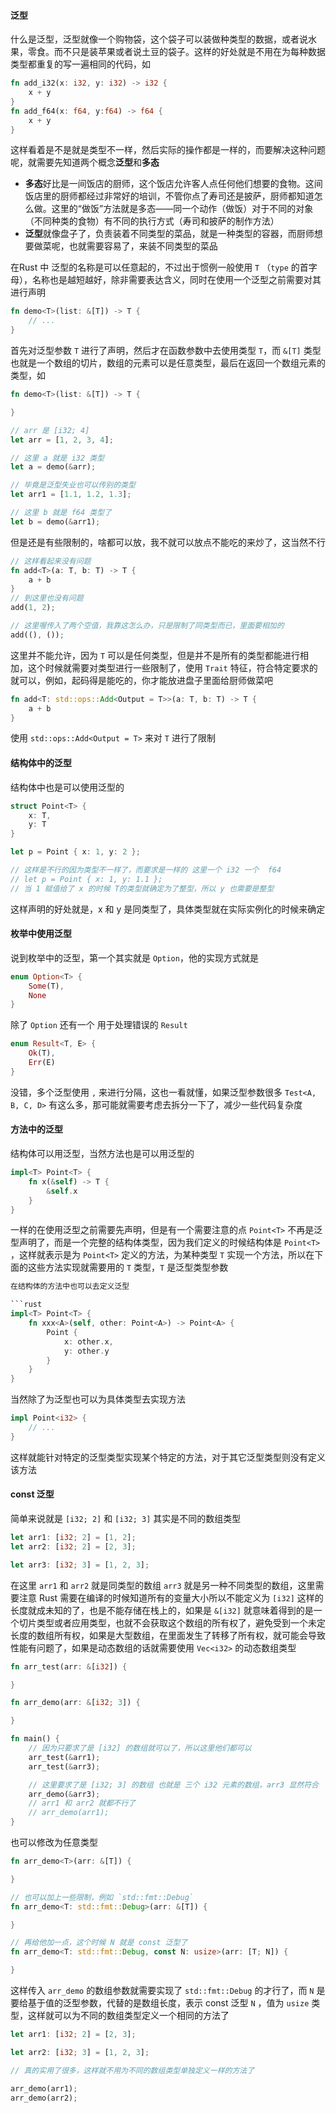 #### 泛型

什么是泛型，泛型就像一个购物袋，这个袋子可以装做种类型的数据，或者说水果，零食。而不只是装苹果或者说土豆的袋子。这样的好处就是不用在为每种数据类型都重复的写一遍相同的代码，如

```rust
fn add_i32(x: i32, y: i32) -> i32 {
	x + y
}
fn add_f64(x: f64, y:f64) -> f64 {
	x + y
}
```

这样看着是不是就是类型不一样，然后实际的操作都是一样的，而要解决这种问题呢，就需要先知道两个概念**泛型**和**多态**

- **多态**好比是一间饭店的厨师，这个饭店允许客人点任何他们想要的食物。这间饭店里的厨师都经过非常好的培训，不管你点了寿司还是披萨，厨师都知道怎么做。这里的“做饭”方法就是多态——同一个动作（做饭）对于不同的对象（不同种类的食物）有不同的执行方式（寿司和披萨的制作方法）
- **泛型**就像盘子了，负责装着不同类型的菜品，就是一种类型的容器，而厨师想要做菜呢，也就需要容易了，来装不同类型的菜品

在Rust 中 泛型的名称是可以任意起的，不过出于惯例一般使用 `T` （`type` 的首字母），名称也是越短越好，除非需要表达含义，同时在使用一个泛型之前需要对其进行声明

```rust
fn demo<T>(list: &[T]) -> T {
	// ...
}
```

首先对泛型参数 `T` 进行了声明，然后才在函数参数中去使用类型 `T`，而 `&[T]` 类型也就是一个数组的切片，数组的元素可以是任意类型，最后在返回一个数组元素的类型，如

```rust
fn demo<T>(list: &[T]) -> T {

}

// arr 是 [i32; 4]
let arr = [1, 2, 3, 4];

// 这里 a 就是 i32 类型
let a = demo(&arr);

// 毕竟是泛型失业也可以传别的类型
let arr1 = [1.1, 1.2, 1.3];

// 这里 b 就是 f64 类型了
let b = demo(&arr1);
```

但是还是有些限制的，啥都可以放，我不就可以放点不能吃的来炒了，这当然不行

```rust
// 这样看起来没有问题
fn add<T>(a: T, b: T) -> T {
	a + b
}
// 到这里也没有问题
add(1, 2);

// 这里喔传入了两个空值，我靠这怎么办，只是限制了同类型而已，里面要相加的
add((), ());
```

这里并不能允许，因为 `T` 可以是任何类型，但是并不是所有的类型都能进行相加，这个时候就需要对类型进行一些限制了，使用 `Trait` 特征，符合特定要求的就可以，例如，起码得是能吃的，你才能放进盘子里面给厨师做菜吧

```rust
fn add<T: std::ops::Add<Output = T>>(a: T, b: T) -> T {
	a + b
}
```

使用 `std::ops::Add<Output = T>` 来对 `T` 进行了限制

#### 结构体中的泛型

结构体中也是可以使用泛型的

```rust
struct Point<T> {
	x: T,
	y: T
}

let p = Point { x: 1, y: 2 };

// 这样是不行的因为类型不一样了，而要求是一样的 这里一个 i32 一个  f64
// let p = Point { x: 1, y: 1.1 };
// 当 1 赋值给了 x 的时候 T的类型就确定为了整型，所以 y 也需要是整型
```

这样声明的好处就是，x 和 y 是同类型了，具体类型就在实际实例化的时候来确定

#### 枚举中使用泛型

说到枚举中的泛型，第一个其实就是 `Option`，他的实现方式就是

```rust
enum Option<T> {
	Some(T),
	None
}
```

除了 `Option` 还有一个 用于处理错误的 `Result`

```rust
enum Result<T, E> {
	Ok(T),
	Err(E)
}
```

没错，多个泛型使用 `,` 来进行分隔，这也一看就懂，如果泛型参数很多 `Test<A, B, C, D>` 有这么多，那可能就需要考虑去拆分一下了，减少一些代码复杂度

#### 方法中的泛型

结构体可以用泛型，当然方法也是可以用泛型的

```rust
impl<T> Point<T> {
	fn x(&self) -> T {
		&self.x
	}
}
```

一样的在使用泛型之前需要先声明，但是有一个需要注意的点 `Point<T>` 不再是泛型声明了，而是一个完整的结构体类型，因为我们定义的时候结构体是 `Point<T>` ，这样就表示是为 `Point<T>` 定义的方法，为某种类型 `T` 实现一个方法，所以在下面的这些方法实现就需要用的 `T` 类型，`T` 是泛型类型参数


```rust
在结构体的方法中也可以去定义泛型

```rust
impl<T> Point<T> {
	fn xxx<A>(self, other: Point<A>) -> Point<A> {
		Point {
			x: other.x,
			y: other.y
		}
	}
}
```

当然除了为泛型也可以为具体类型去实现方法

```rust
impl Point<i32> {
	// ...
}
```

这样就能针对特定的泛型类型实现某个特定的方法，对于其它泛型类型则没有定义该方法


#### const 泛型

简单来说就是 `[i32; 2]` 和 `[i32; 3]` 其实是不同的数组类型

```rust
let arr1: [i32; 2] = [1, 2];
let arr2: [i32; 2] = [2, 3];

let arr3: [i32; 3] = [1, 2, 3];
```

在这里 `arr1` 和 `arr2` 就是同类型的数组 `arr3` 就是另一种不同类型的数组，这里需要注意 Rust 需要在编译的时候知道所有的变量大小所以不能定义为 `[i32]` 这样的长度就成未知的了，也是不能存储在栈上的，如果是 `&[i32]` 就意味着得到的是一个切片类型或者应用类型，也就不会获取这个数组的所有权了，避免受到一个未定长度的数组所有权，如果是大型数组，在里面发生了转移了所有权，就可能会导致性能有问题了，如果是动态数组的话就需要使用 `Vec<i32>` 的动态数组类型

```rust
fn arr_test(arr: &[i32]) {

}

fn arr_demo(arr: &[i32; 3]) {

}

fn main() {
	// 因为只要求了是 [i32] 的数组就可以了，所以这里他们都可以
	arr_test(&arr1);
	arr_test(&arr3);

	// 这里要求了是 [i32; 3] 的数组 也就是 三个 i32 元素的数组，arr3 显然符合
	arr_demo(&arr3);
	// arr1 和 arr2 就都不行了
	// arr_demo(arr1);
}
```

也可以修改为任意类型

```rust
fn arr_demo<T>(arr: &[T]) {

}

// 也可以加上一些限制，例如 `std::fmt::Debug`
fn arr_demo<T: std::fmt::Debug>(arr: &[T]) {

}

// 再给他加一点，这个时候 N 就是 const 泛型了
fn arr_demo<T: std::fmt::Debug, const N: usize>(arr: [T; N]) {

}
```

这样传入 `arr_demo` 的数组参数就需要实现了  `std::fmt::Debug` 的才行了，而 `N` 是要给基于值的泛型参数，代替的是数组长度，表示 const 泛型 `N` ，值为 `usize` 类型，这样就可以为不同的数组类型定义一个相同的方法了

```rust
let arr1: [i32; 2] = [2, 3];

let arr2: [i32; 3] = [1, 2, 3];

// 真的实用了很多，这样就不用为不同的数组类型单独定义一样的方法了

arr_demo(arr1);
arr_demo(arr2);
```
